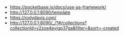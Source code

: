 - https://pocketbase.io/docs/use-as-framework/
- http://127.0.0.1:8090/template
- https://rodydavis.com/
- http://127.0.0.1:8090/_/?#/collections?collectionId=v2zoe4eyjgp37ga&filter=&sort=-created